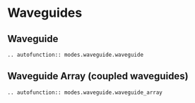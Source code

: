 
# Waveguides

## Waveguide


```{eval-rst}
.. autofunction:: modes.waveguide.waveguide
```


## Waveguide Array (coupled waveguides)


```{eval-rst}
.. autofunction:: modes.waveguide.waveguide_array
```
